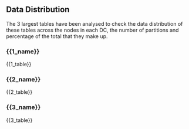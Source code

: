 ## Data Distribution

The 3 largest tables have been analysed to check the data distribution of these tables across the nodes in each DC, the number of partitions and percentage of the total that they make up.

### {{1_name}}

{{1_table}}

### {{2_name}}

{{2_table}}

### {{3_name}}

{{3_table}}
